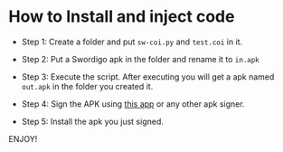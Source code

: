 # How to Install and inject code

- Step 1: Create a folder and put `sw-coi.py` and `test.coi` in it. 

- Step 2: Put a Swordigo apk in the folder and rename it to `in.apk`

- Step 3: Execute the script. After executing you will get a apk named `out.apk` in the folder you created it. 

- Step 4: Sign the APK using [this app](https://play.google.com/store/apps/details?id=com.haibison.apksigner) or any other apk signer. 

- Step 5: Install the apk you just signed. 

ENJOY! 

